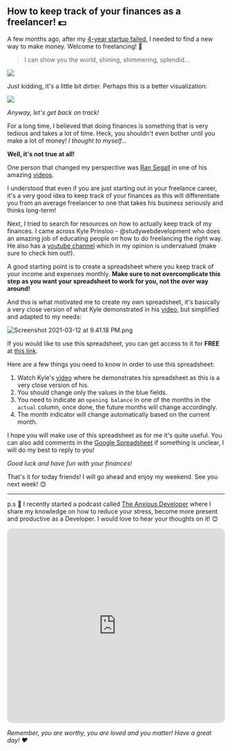## How to keep track of your finances as a freelancer! 💵

A few months ago, after my [4-year startup failed](https://blog.andreizgirvaci.com/4-year-startup-failed-going-freelance), I needed to find a new way to make money. Welcome to freelancing! 🙌

> I can show you the world, shining, shimmering, splendid...

![](https://images.unsplash.com/photo-1594241949693-e025d7d4e259?ixid=MXwxMjA3fDB8MHxwaG90by1wYWdlfHx8fGVufDB8fHw%3D&ixlib=rb-1.2.1&auto=format&fit=crop&w=2250&q=80)

Just kidding, it's a little bit dirtier. Perhaps this is a better visualization:

![](https://images.unsplash.com/photo-1516011826302-d3b76e9bef23?ixid=MXwxMjA3fDB8MHxwaG90by1wYWdlfHx8fGVufDB8fHw%3D&ixlib=rb-1.2.1&auto=format&fit=crop&w=2250&q=80)

*Anyway, let's get back on track!*

For a long time, I believed that doing finances is something that is very tedious and takes a lot of time. Heck, you shouldn't even bother until you make a lot of money! *I thought to myself...*

**Well, it's not true at all!**

One person that changed my perspective was  [Ran Segall](https://www.instagram.com/ransegall/?hl=en)  in one of his amazing [videos](https://youtu.be/V2AAN7cqbO0). 

I understood that even if you are just starting out in your freelance career, it's a very good idea to keep track of your finances as this will differentiate you from an average freelancer to one that takes his business seriously and thinks long-term!

Next, I tried to search for resources on how to actually keep track of my finances. I came across Kyle Prinsloo - @studywebdevelopment who does an amazing job of educating people on how to do freelancing the right way. He also has a  [youtube channel](https://www.youtube.com/channel/UCZkRBHPGEt809C-9ju0I5hA)  which in my opinion is undervalued (make sure to check him out!).

A good starting point is to create a spreadsheet where you keep track of your income and expenses monthly. **Make sure to not overcomplicate this step as you want your spreadsheet to work for you, not the over way around!**

And this is what motivated me to create my own spreadsheet, it's basically a very close version of what Kyle demonstrated in his [video](https://youtu.be/ipzMxS5sWJ0), but simplified and adapted to my needs:

![Screenshot 2021-03-12 at 9.41.18 PM.png](https://cdn.hashnode.com/res/hashnode/image/upload/v1615556487921/3n1UelYjX.png)

If you would like to use this spreadsheet, you can get access to it for **FREE** at [this link](https://products.andreizgirvaci.com/freelance-budget-spreadsheet).

Here are a few things you need to know in order to use this spreadsheet:
1. Watch Kyle's [video](https://youtu.be/ipzMxS5sWJ0) where he demonstrates his spreadsheet as this is a very close version of his.
2. You should change only the values in the blue fields.
3. You need to indicate an `opening balance` in one of the months in the `actual` column, once done, the future months will change accordingly.
3. The month indicator will change automatically based on the current month.

I hope you will make use of this spreadsheet as for me it's quite useful. You can also add comments in the [Google Spreadsheet](https://products.andreizgirvaci.com/freelance-budget-spreadsheet) if something is unclear, I will do my best to reply to you!

*Good luck and have fun with your finances!*

That's it for today friends! I will go ahead and enjoy my weekend. See you next week! 😊

---

p.s 🤫 I recently started a podcast called [The Anxious Developer](https://apple.co/39yOnvz) where I share my knowledge on how to reduce your stress, become more present and productive as a Developer. I would love to hear your thoughts on it! 😊

<iframe src="https://embed.podcasts.apple.com/us/podcast/the-anxious-developer/id1538448864?itsct=podcast_box&amp;itscg=30200&amp;theme=light" height="450px" frameborder="0" sandbox="allow-forms allow-popups allow-same-origin allow-scripts allow-top-navigation-by-user-activation" allow="autoplay *; encrypted-media *;" style="width: 100%; overflow: hidden; border-radius: 10px; background: transparent;"></iframe>

*Remember, you are worthy, you are loved and you matter! Have a great day! ❤️*